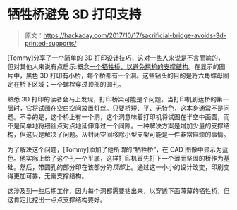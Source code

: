 # 牺牲桥避免 3D 打印支持

> 原文：<https://hackaday.com/2017/10/17/sacrificial-bridge-avoids-3d-printed-supports/>

[Tommy]分享了一个简单的 3D 打印设计技巧，这对一些人来说是不言而喻的，但对其他人来说有点启示:概念[一个牺牲桥，以避免尴尬的支撑结构](http://blog.tommy.sh/posts/quick-tip-avoid-3d-printed-supports-with-sacrificial-bridge)。在显示的图片中，黑色 3D 打印有小桥，每个桥都有一个洞。这些钻头的目的是将六角螺母固定在桥下区域；一个螺栓穿过顶部的圆孔。

熟悉 3D 打印的读者会马上发现，打印桥梁可能是个问题。当打印机到达桥的第一层时，它将试图在空白空间放置灯丝。只要桥短、平、无特色，这本身通常不是问题。不幸的是，这个桥上有一个洞，这个洞意味着打印机将试图在半空中画圆，而不是简单地将细丝点对点地延伸穿过一个间隙。一种解决方案是增加少量的支撑结构，但这只是解决了问题。从封闭空间移除小型支架可能是一件非常麻烦的事情。

为了解决这个问题，[Tommy]添加了他所谓的“牺牲桥”，在 CAD 图像中显示为蓝色。他实际上给了这个孔一个平底，这样打印机首先打下一个薄而坚固的桥作为基础。然后，带圆孔的部分印在该部分的*顶部*上。通过这一小小的设计改变，印刷变得更加可靠，无需支撑结构。

这涉及到一些后期工作，因为每个洞都需要钻出来，以穿透下面薄薄的牺牲桥，但这肯定比挖出一点点支撑结构要好。